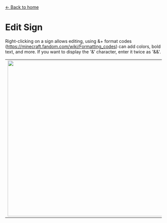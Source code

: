 [← Back to home](../)
# Edit Sign

Right-clicking on a sign allows editing, using &+ format codes (https://minecraft.fandom.com/wiki/Formatting_codes) can add colors, bold text, and more. If you want to display the '&' character, enter it twice as '&&'.

<table>
    <tr><td><img src="https://i.imgur.com/2MqywQK.png" width="500"/></td><td><img src="https://i.imgur.com/xUbt4Zg.png" width="500"/></td></tr>
</table>
